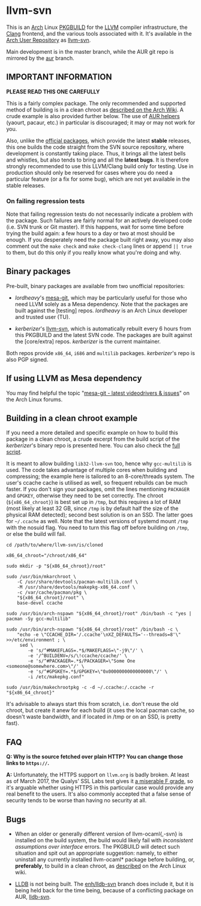 # llvm-svn

This is an [Arch](https://www.archlinux.org/) Linux [PKGBUILD](https://wiki.archlinux.org/index.php/Creating_packages) for the [LLVM](http://llvm.org/) compiler infrastructure, the [Clang](http://clang.llvm.org/) frontend, and the various tools associated with it. It's available in the [Arch User Repository](https://wiki.archlinux.org/index.php/Arch_User_Repository) as [llvm-svn](https://aur.archlinux.org/pkgbase/llvm-svn/).

Main development is in the master branch, while the AUR git repo is mirrored by the [aur](https://github.com/kerberizer/llvm-svn/tree/aur) branch.

## IMPORTANT INFORMATION

**PLEASE READ THIS ONE CAREFULLY**

This is a fairly complex package. The only recommended and supported method of building is in a clean chroot as [described on the Arch Wiki](https://wiki.archlinux.org/index.php/DeveloperWiki:Building_in_a_Clean_Chroot). A crude example is also provided further below. The use of [AUR helpers](https://wiki.archlinux.org/index.php/AUR_helpers) (yaourt, pacaur, etc.) in particular is discouraged; it may or may not work for you.

Also, unlike the [official packages](https://www.archlinux.org/packages/?sort=&repo=Extra&q=llvm&maintainer=&flagged=), which provide the latest **stable** releases, this one builds the code straight from the SVN source repository, where development is constantly taking place. Thus, it brings all the latest bells and whistles, but also tends to bring and all the **latest bugs**. It is therefore strongly recommended to use this LLVM/Clang build only for testing. Use in production should only be reserved for cases where you do need a particular feature (or a fix for some bug), which are not yet available in the stable releases.

### On failing regression tests

Note that failing regression tests do not necessarily indicate a problem with the package. Such failures are fairly normal for an actively developed code (i.e. SVN trunk or Git master). If this happens, wait for some time before trying the build again: a few hours to a day or two at most should be enough. If you desperately need the package built right away, you may also comment out the `make check` and `make check-clang` lines or append `|| true` to them, but do this only if you really know what you're doing and why.

## Binary packages

Pre-built, binary packages are available from two unofficial repositories:

- _lordheavy_'s [mesa-git](https://wiki.archlinux.org/index.php/Unofficial_user_repositories#mesa-git), which may be particularly useful for those who need LLVM solely as a Mesa dependency. Note that the packages are built against the [testing] repos. _lordheavy_ is an Arch Linux developer and trusted user (TU).

- _kerberizer_'s [llvm-svn](https://wiki.archlinux.org/index.php/Unofficial_user_repositories#llvm-svn), which is automatically rebuilt every 6 hours from this PKGBUILD and the latest SVN code. The packages are built against the [core/extra] repos. _kerberizer_ is the current maintainer.

Both repos provide `x86_64`, `i686` and `multilib` packages. _kerberizer_'s repo is also PGP signed.

## If using LLVM as Mesa dependency

You may find helpful the topic "[mesa-git - latest videodrivers & issues](https://bbs.archlinux.org/viewtopic.php?id=212819)" on the Arch Linux forums.

## Building in a clean chroot example

If you need a more detailed and specific example on how to build this package in a clean chroot, a crude excerpt from the build script of the _kerberizer_'s binary repo is presented here. You can also check the [full script](https://github.com/kerberizer/pkg-rebuild-llvm).

It is meant to allow building `lib32-llvm-svn` too, hence why `gcc-multilib` is used. The code takes advantage of multiple cores when building and compressing; the example here is tailored to an 8-core/threads system. The user's ccache cache is utilised as well, so frequent rebuilds can be much faster. If you don't sign your packages, omit the lines mentioning `PACKAGER` and `GPGKEY`, otherwise they need to be set correctly. The chroot (`${x86_64_chroot}`) is best set up in `/tmp`, but this requires a lot of RAM (most likely at least 32 GB, since `/tmp` is by default half the size of the physical RAM detected); second best solution is on an SSD. The latter goes for `~/.ccache` as well. Note that the latest versions of systemd mount `/tmp` with the nosuid flag. You need to turn this flag off before building on `/tmp`, or else the build will fail.

```shell
cd /path/to/where/llvm-svn/is/cloned

x86_64_chroot="/chroot/x86_64"

sudo mkdir -p "${x86_64_chroot}/root"

sudo /usr/bin/mkarchroot \
    -C /usr/share/devtools/pacman-multilib.conf \
    -M /usr/share/devtools/makepkg-x86_64.conf \
    -c /var/cache/pacman/pkg \
    "${x86_64_chroot}/root" \
    base-devel ccache

sudo /usr/bin/arch-nspawn "${x86_64_chroot}/root" /bin/bash -c "yes | pacman -Sy gcc-multilib"

sudo /usr/bin/arch-nspawn "${x86_64_chroot}/root" /bin/bash -c \
    "echo -e \"CCACHE_DIR='/.ccache'\nXZ_DEFAULTS='--threads=8'\" >>/etc/environment ; \
     sed \
        -e 's/^#MAKEFLAGS=.*$/MAKEFLAGS=\"-j9\"/' \
        -e '/^BUILDENV=/s/\!ccache/ccache/' \
        -e 's/^#PACKAGER=.*$/PACKAGER=\"Some One <someone@somewhere.com>\"/' \
        -e 's/^#GPGKEY=.*$/GPGKEY=\"0x0000000000000000\"/' \
        -i /etc/makepkg.conf"

sudo /usr/bin/makechrootpkg -c -d ~/.ccache:/.ccache -r "${x86_64_chroot}"
```

It's advisable to always start this from scratch, i.e. don't reuse the old chroot, but create it anew for each build (it uses the local pacman cache, so doesn't waste bandwidth, and if located in /tmp or on an SSD, is pretty fast).

## FAQ

__Q: Why is the source fetched over plain HTTP? You can change those links to `https://`.__

__A:__ Unfortunately, the HTTPS support on `llvm.org` is badly broken. At least as of March 2017, the Qualys' SSL Labs test gives it [a miserable F grade](https://www.ssllabs.com/ssltest/analyze.html?d=llvm.org&clearCache=on), so it's arguable whether using HTTPS in this particular case would provide any real benefit to the users. It's also commonly accepted that a false sense of security tends to be worse than having no security at all.

## Bugs

* When an older or generally different version of llvm-ocaml{,-svn} is installed on the build system, the build would likely fail with _inconsistent assumptions over interface_ errors. The PKGBUILD will detect such situation and spit out an appropriate suggestion: namely, to either uninstall any currently installed llvm-ocaml* package before building, or, __preferably__, to build in a clean chroot, as [described](https://wiki.archlinux.org/index.php/DeveloperWiki:Building_in_a_Clean_Chroot) on the Arch Linux wiki.

* [LLDB](http://lldb.llvm.org/) is not being built. The  [enh/lldb-svn](https://github.com/kerberizer/llvm-svn/tree/lldb-svn) branch does include it, but it is being held back for the time being, because of a conflicting package on AUR, [lldb-svn](https://aur.archlinux.org/packages/lldb-svn/).
